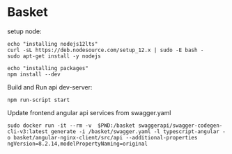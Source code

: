 # Basket

setup node:
```
echo "installing nodejs12lts"
curl -sL https://deb.nodesource.com/setup_12.x | sudo -E bash -
sudo apt-get install -y nodejs

echo "installing packages"
npm install --dev
```

Build and Run api dev-server:
```
npm run-script start
```

Update frontend angular api services from swagger.yaml
```
sudo docker run -it --rm -v  $PWD:/basket swaggerapi/swagger-codegen-cli-v3:latest generate -i /basket/swagger.yaml -l typescript-angular -o basket/angular-nginx-client/src/api --additional-properties ngVersion=8.2.14,modelPropertyNaming=original
```
